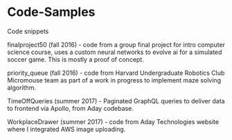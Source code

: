 # Code-Samples
Code snippets

finalproject50 (fall 2016) - code from a group final project for intro computer science course, uses a custom neural networks to evolve ai for a simulated soccer game. This is mostly a proof of concept.

priority_queue (fall 2016) - code from Harvard Undergraduate Robotics Club Micromouse team as part of a work in progress to implement maze solving algorithm.

TimeOffQueries (summer 2017) - Paginated GraphQL queries to deliver data to frontend via Apollo, from Aday codebase. 

WorkplaceDrawer (summer 2017) - code from Aday Technologies website where I integrated AWS image uploading.
